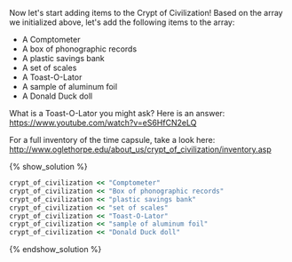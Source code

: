 Now let's start adding items to the Crypt of Civilization! Based on the array we initialized above, let's add the following items to the array:

* A Comptometer
* A box of phonographic records
* A plastic savings bank
* A set of scales
* A Toast-O-Lator
* A sample of aluminum foil
* A Donald Duck doll

What is a Toast-O-Lator you might ask? Here is an answer: https://www.youtube.com/watch?v=eS6HfCN2eLQ

For a full inventory of the time capsule, take a look here:
http://www.oglethorpe.edu/about_us/crypt_of_civilization/inventory.asp

{% show_solution %}
```ruby
crypt_of_civilization << "Comptometer"
crypt_of_civilization << "Box of phonographic records"
crypt_of_civilization << "plastic savings bank"
crypt_of_civilization << "set of scales"
crypt_of_civilization << "Toast-O-Lator"
crypt_of_civilization << "sample of aluminum foil"
crypt_of_civilization << "Donald Duck doll"
```
{% endshow_solution %}
